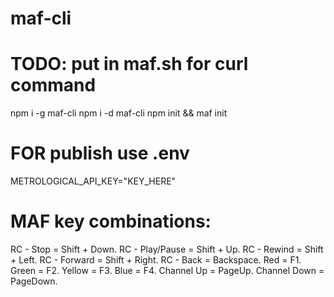 # maf-cli

# TODO: put in maf.sh for curl command
npm i -g maf-cli
npm i -d maf-cli
npm init && maf init

# FOR publish use .env
METROLOGICAL_API_KEY="KEY_HERE"

# MAF key combinations:
RC - Stop       = Shift + Down.
RC - Play/Pause = Shift + Up.
RC - Rewind     = Shift + Left.
RC - Forward    = Shift + Right.
RC - Back       = Backspace.
Red             = F1.
Green           = F2.
Yellow          = F3.
Blue            = F4.
Channel Up      = PageUp.
Channel Down    = PageDown.
